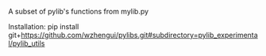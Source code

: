 A subset of pylib's functions from mylib.py

Installation:
pip install git+https://github.com/wzhengui/pylibs.git#subdirectory=pylib_experimental/pylib_utils

